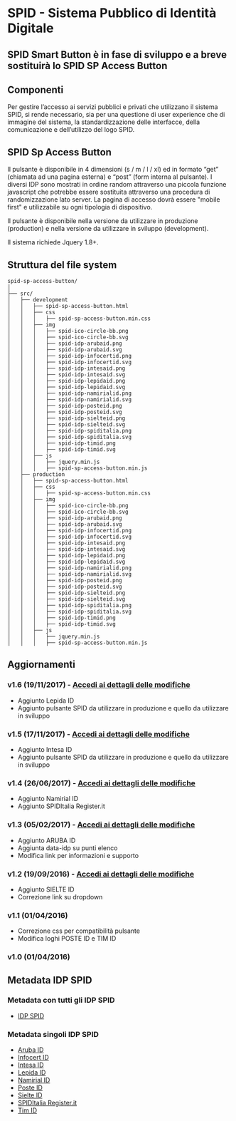 # SPID - Sistema Pubblico di Identità Digitale

## SPID Smart Button è in fase di sviluppo e a breve sostituirà lo SPID SP Access Button

## Componenti
Per gestire l’accesso ai servizi pubblici e privati che utilizzano il sistema SPID, si rende necessario, sia per una questione di user experience che di immagine del sistema, la standardizzazione delle interfacce, della comunicazione e dell’utilizzo del logo SPID.


## SPID Sp Access Button
Il pulsante è disponibile in 4 dimensioni (s / m / l / xl) ed in formato “get” (chiamata ad una pagina esterna) e “post” (form interna al pulsante). I diversi IDP sono mostrati in ordine random attraverso una piccola funzione javascript che potrebbe essere sostituita attraverso una procedura di randomizzazione lato server.
La pagina di accesso dovrà essere "mobile first" e utilizzabile su ogni tipologia di dispositivo.

Il pulsante è disponibile nella versione da utilizzare in produzione (production) e nella versione da utilizzare in sviluppo (development).

Il sistema richiede Jquery 1.8+.


## Struttura del file system
```
spid-sp-access-button/
│
├── src/
│   ├── development
│   │   ├── spid-sp-access-button.html
│   │   ├── css
│   │   │   ├── spid-sp-access-button.min.css
│   │   ├── img
│   │   │   ├── spid-ico-circle-bb.png
│   │   │   ├── spid-ico-circle-bb.svg
│   │   │   ├── spid-idp-arubaid.png
│   │   │   ├── spid-idp-arubaid.svg
│   │   │   ├── spid-idp-infocertid.png
│   │   │   ├── spid-idp-infocertid.svg
│   │   │   ├── spid-idp-intesaid.png
│   │   │   ├── spid-idp-intesaid.svg
│   │   │   ├── spid-idp-lepidaid.png
│   │   │   ├── spid-idp-lepidaid.svg
│   │   │   ├── spid-idp-namirialid.png
│   │   │   ├── spid-idp-namirialid.svg
│   │   │   ├── spid-idp-posteid.png
│   │   │   ├── spid-idp-posteid.svg
│   │   │   ├── spid-idp-sielteid.png
│   │   │   ├── spid-idp-sielteid.svg
│   │   │   ├── spid-idp-spiditalia.png
│   │   │   ├── spid-idp-spiditalia.svg
│   │   │   ├── spid-idp-timid.png
│   │   │   ├── spid-idp-timid.svg
│   │   ├── js
│   │   │   ├── jquery.min.js
│   │   │   ├── spid-sp-access-button.min.js
│   ├── production
│   │   ├── spid-sp-access-button.html
│   │   ├── css
│   │   │   ├── spid-sp-access-button.min.css
│   │   ├── img
│   │   │   ├── spid-ico-circle-bb.png
│   │   │   ├── spid-ico-circle-bb.svg
│   │   │   ├── spid-idp-arubaid.png
│   │   │   ├── spid-idp-arubaid.svg
│   │   │   ├── spid-idp-infocertid.png
│   │   │   ├── spid-idp-infocertid.svg
│   │   │   ├── spid-idp-intesaid.png
│   │   │   ├── spid-idp-intesaid.svg
│   │   │   ├── spid-idp-lepidaid.png
│   │   │   ├── spid-idp-lepidaid.svg
│   │   │   ├── spid-idp-namirialid.png
│   │   │   ├── spid-idp-namirialid.svg
│   │   │   ├── spid-idp-posteid.png
│   │   │   ├── spid-idp-posteid.svg
│   │   │   ├── spid-idp-sielteid.png
│   │   │   ├── spid-idp-sielteid.svg
│   │   │   ├── spid-idp-spiditalia.png
│   │   │   ├── spid-idp-spiditalia.svg
│   │   │   ├── spid-idp-timid.png
│   │   │   ├── spid-idp-timid.svg
│   │   ├── js
│   │   │   ├── jquery.min.js
│   │   │   ├── spid-sp-access-button.min.js
```

## Aggiornamenti

### v1.6 (19/11/2017) - [Accedi ai dettagli delle modifiche](DETAILS-REL1.6.md)
- Aggiunto Lepida ID
- Aggiunto pulsante SPID da utilizzare in produzione e quello da utilizzare in sviluppo

### v1.5 (17/11/2017) - [Accedi ai dettagli delle modifiche](DETAILS-REL1.5.md)
- Aggiunto Intesa ID
- Aggiunto pulsante SPID da utilizzare in produzione e quello da utilizzare in sviluppo

### v1.4 (26/06/2017) - [Accedi ai dettagli delle modifiche](DETAILS-REL1.4.md)
- Aggiunto Namirial ID
- Aggiunto SPIDItalia Register.it

### v1.3 (05/02/2017) - [Accedi ai dettagli delle modifiche](DETAILS-REL1.3.md)
- Aggiunto ARUBA ID
- Aggiunta data-idp su punti elenco
- Modifica link per informazioni e supporto

### v1.2 (19/09/2016) - [Accedi ai dettagli delle modifiche](DETAILS-REL1.2.md)
- Aggiunto SIELTE ID
- Correzione link su dropdown

### v1.1 (01/04/2016)
- Correzione css per compatibilità pulsante
- Modifica loghi POSTE ID e TIM ID

### v1.0 (01/04/2016)


## Metadata IDP SPID
### Metadata con tutti gli IDP SPID
- [IDP SPID](https://registry.spid.gov.it/metadata/idp/spid-entities-idps.xml)

### Metadata singoli IDP SPID
- [Aruba ID](https://loginspid.aruba.it/metadata)
- [Infocert ID](https://identity.infocert.it/metadata/metadata.xml)
- [Intesa ID](https://spid.intesa.it/metadata/metadata.xml)
- [Lepida ID](https://id.lepida.it/idp/shibboleth)
- [Namirial ID](https://idp.namirialtsp.com/idp/metadata)
- [Poste ID](http://posteid.poste.it/jod-fs/metadata/metadata.xml)
- [Sielte ID](https://identity.sieltecloud.it/simplesaml/metadata.xml)
- [SPIDItalia Register.it](https://spid.register.it/login/metadata)
- [Tim ID](https://login.id.tim.it/spid-services/MetadataBrowser/idp)
